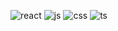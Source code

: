 
![react](https://github.com/LucasMZ/LucasMZ/assets/92659220/ca890bcf-de23-4f2a-88c3-ac6e11ebdcf4)
![js](https://github.com/LucasMZ/LucasMZ/assets/92659220/615aecd7-de16-4b15-a7e3-f5b5b280d851)
![css](https://github.com/LucasMZ/LucasMZ/assets/92659220/1896d4d2-5b1d-43e1-8789-71846b5bc20a)
![ts](https://github.com/LucasMZ/LucasMZ/assets/92659220/6d9f0363-b15c-4938-9d3b-69429235019b)


